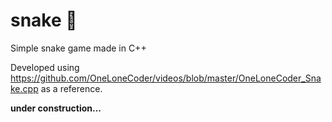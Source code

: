 # snake 🐍
Simple snake game made in C++

Developed using https://github.com/OneLoneCoder/videos/blob/master/OneLoneCoder_Snake.cpp as a reference.

**under construction...**
